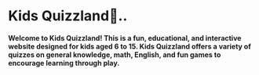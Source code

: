 # Kids Quizzland🌟..

#### Welcome to Kids Quizzland! This is a fun, educational, and interactive website designed for kids aged 6 to 15. Kids Quizzland offers a variety of quizzes on general knowledge, math, English, and fun games to encourage learning through play.

